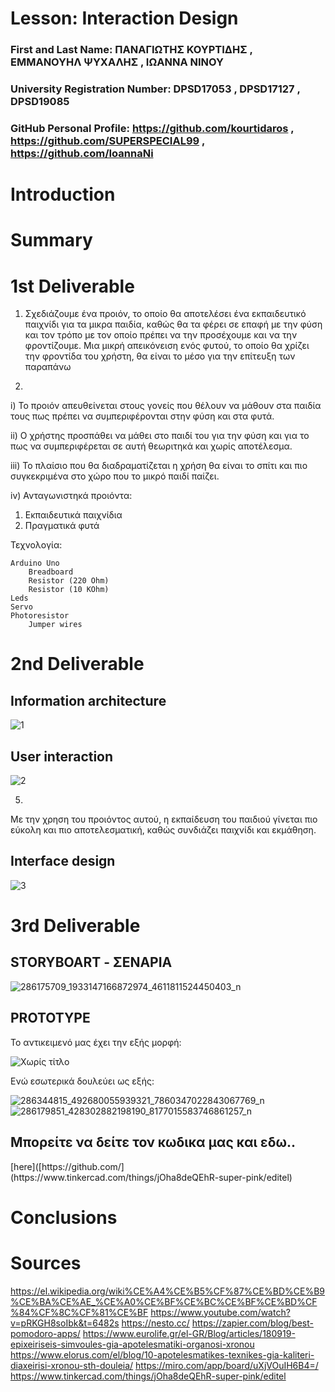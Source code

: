 
# Lesson: Interaction Design

### First and Last Name: ΠΑΝΑΓΙΩΤΗΣ ΚΟΥΡΤΙΔΗΣ , ΕΜΜΑΝΟΥΗΛ ΨΥΧΑΛΗΣ , ΙΩΑΝΝΑ ΝΙΝΟΥ 
### University Registration Number: DPSD17053 , DPSD17127 , DPSD19085
### GitHub Personal Profile: https://github.com/kourtidaros , https://github.com/SUPERSPECIAL99 , https://github.com/IoannaNi

# Introduction

# Summary


# 1st Deliverable
1) Σχεδιάζουμε ένα προιόν, το οποίο θα αποτελέσει ένα εκπαιδευτικό παιχνίδι για τα μικρα παιδία, καθώς θα τα φέρει σε επαφή με την φύση και τον τρόπο με τον οποίο πρέπει να την προσέχουμε και να την φροντίζουμε. Μια μικρή απεικόνειση ενός φυτού, το οποίο θα χρίζει την φροντίδα του χρήστη, θα είναι το μέσο για την επίτευξη των παραπάνω 


2) 


 i) Το προιόν απευθείνεται στους γονείς που θέλουν να μάθουν στα παιδία τους πως πρέπει να συμπεριφέρονται στην φύση και στα φυτά.

ii) Ο χρήστης προσπάθει να μάθει στο παιδί του για την φύση και για το πως να συμπεριφέρεται σε αυτή θεωριτηκά και χωρίς αποτέλεσμα.


iii) Το πλαίσιο που θα διαδραματίζεται η χρήση θα είναι το σπίτι και πιο συγκεκριμένα στο χώρο που το μικρό παιδί παίζει.

iv) 
 Ανταγωνιστηκά προιόντα:
1) Εκπαιδευτικά παιχνίδια 
2) Πραγματικά φυτά



 Τεχνολογία:
 
 
	Arduino Uno
        Breadboard
        Resistor (220 Ohm)
        Resistor (10 KOhm)
	Leds
	Servo 
	Photoresistor
        Jumper wires



# 2nd Deliverable

<h2> Information architecture </h2>

![1](https://user-images.githubusercontent.com/100956310/172804551-878c2197-2365-42c1-bf86-d0f62fd787a4.jpg)



<h2> User interaction </h2>

![2](https://user-images.githubusercontent.com/100956310/172804629-529263ff-0129-45b3-883f-f3b6e8b06456.jpg)



5)
Με την χρηση του προιόντος αυτού, η εκπαίδευση του παιδιού γίνεται πιο εύκολη και πιο αποτελεσματική, καθώς συνδιάζει παιχνίδι και εκμάθηση.




<h2> Interface design </h2>


![3](https://user-images.githubusercontent.com/100956310/172804679-ee58da71-b608-41ec-a817-7a3f8a0cf7a0.jpg)





# 3rd Deliverable 

<h2> STORYBOART - ΣΕΝΑΡΙΑ </h2>
  
  
  ![286175709_1933147166872974_4611811524450403_n](https://user-images.githubusercontent.com/100956310/172921190-c34111bf-15ab-444b-ba0c-a3bfca6ff740.png)
  
  
  <h2> PROTOTYPE </h2>
  
  Το αντικειμενό μας έχει την εξής μορφή:
  
  ![Χωρίς τίτλο](https://user-images.githubusercontent.com/100956310/172921397-489215ec-b9d0-44fa-ad32-f5b2a52331da.jpg)
  
  
  Ενώ εσωτερικά δουλεύει ως εξής:
  

  ![286344815_492680055939321_7860347022843067769_n](https://user-images.githubusercontent.com/100956310/172922159-965738cc-3565-461c-a1c8-87e8c1ae3278.png)
![286179851_428302882198190_8177015583746861257_n](https://user-images.githubusercontent.com/100956310/172922165-e6790634-7ac3-49aa-a47e-864c6b0b7090.png)


<h2> Μπορείτε να δείτε τον κωδικα μας και εδω.. </h2>  [here]([https://github.com/](https://www.tinkercad.com/things/jOha8deQEhR-super-pink/editel)



# Conclusions



# Sources
https://el.wikipedia.org/wiki%CE%A4%CE%B5%CF%87%CE%BD%CE%B9%CE%BA%CE%AE_%CE%A0%CE%BF%CE%BC%CE%BF%CE%BD%CF%84%CF%8C%CF%81%CE%BF 
https://www.youtube.com/watch?v=pRKGH8soIbk&t=6482s
https://nesto.cc/
https://zapier.com/blog/best-pomodoro-apps/
https://www.eurolife.gr/el-GR/Blog/articles/180919-epixeiriseis-simvoules-gia-apotelesmatiki-organosi-xronou
https://www.elorus.com/el/blog/10-apotelesmatikes-texnikes-gia-kaliteri-diaxeirisi-xronou-sth-douleia/
https://miro.com/app/board/uXjVOuIH6B4=/
https://www.tinkercad.com/things/jOha8deQEhR-super-pink/editel


